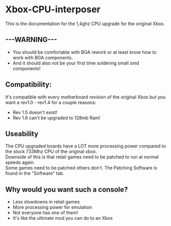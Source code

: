 # Xbox-CPU-interposer
This is the documentation for the 1,4ghz CPU upgrade for the original Xbox.

## ---WARNING---
* You should be comfortable with BGA rework or at least know how to work with BGA components.
* And it should also not be your first time soldering small smd components!

## Compatibility:
It's compatible with every motherboard revision of the original Xbox but you want a rev1.0 - rev1.4 for a couple reasons:
* Rev 1.5 doesn't exist!
* Rev 1.6 can't be upgraded to 128mb Ram!

## Useability
The CPU upgraded boards have a LOT more processing power compared to the stock 733Mhz CPU of the original xbox.  
Downside of this is that retail games need to be patched to run at normal speeds again.  
Some games need to be patched others don't.
The Patching Software is found in the "Software" tab.

## Why would you want such a console?
* Less slowdowns in retail games
* More processing power for emulation
* Not everyone has one of them!
* It's like the ultimate mod you can do to an Xbox
